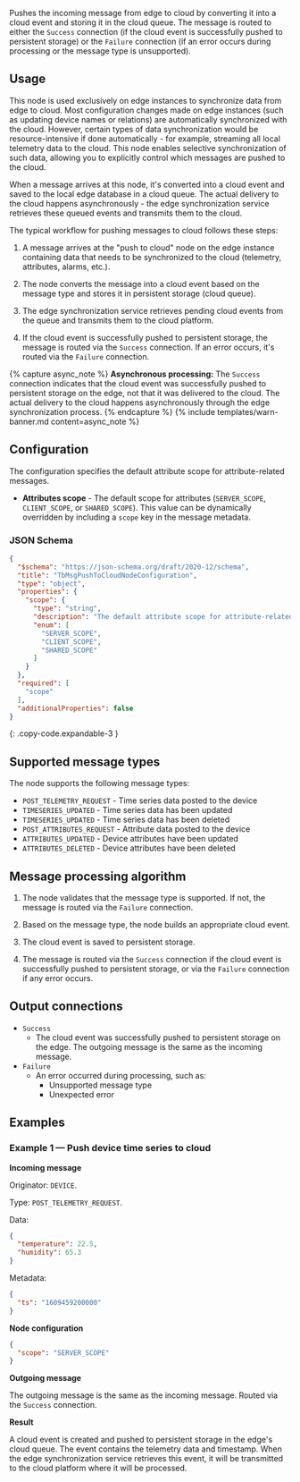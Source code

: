 Pushes the incoming message from edge to cloud by converting it into a cloud event and storing it in the cloud queue. The message is routed to either the `Success` connection (if
the cloud event is successfully pushed to persistent storage) or the `Failure` connection (if an error occurs during processing or the message type is unsupported).

## Usage

This node is used exclusively on edge instances to synchronize data from edge to cloud. Most configuration changes made on edge instances (such as updating device names or
relations) are automatically synchronized with the cloud. However, certain types of data synchronization would be resource-intensive if done automatically - for
example, streaming all local telemetry data to the cloud. This node enables selective synchronization of such data, allowing you to explicitly control
which messages are pushed to the cloud.

When a message arrives at this node, it's converted into a cloud event and saved to the local edge database in a cloud queue. The actual delivery to the cloud happens
asynchronously - the edge synchronization service retrieves these queued events and transmits them to the cloud.

The typical workflow for pushing messages to cloud follows these steps:

1. A message arrives at the "push to cloud" node on the edge instance containing data that needs to be synchronized to the cloud (telemetry, attributes, alarms, etc.).

2. The node converts the message into a cloud event based on the message type and stores it in persistent storage (cloud queue).

3. The edge synchronization service retrieves pending cloud events from the queue and transmits them to the cloud platform.

4. If the cloud event is successfully pushed to persistent storage, the message is routed via the `Success` connection. If an error occurs, it's routed via the `Failure`
   connection.

{% capture async_note %}
**Asynchronous processing:** The `Success` connection indicates that the cloud event was successfully pushed to persistent storage on the edge, not that it was delivered to the
cloud. The actual delivery to the cloud happens asynchronously through the edge synchronization process.
{% endcapture %}
{% include templates/warn-banner.md content=async_note %}

## Configuration

The configuration specifies the default attribute scope for attribute-related messages.

- **Attributes scope** - The default scope for attributes (`SERVER_SCOPE`, `CLIENT_SCOPE`, or `SHARED_SCOPE`). This value can be dynamically overridden by including a `scope` key
  in the message metadata.

### JSON Schema

```json
{
  "$schema": "https://json-schema.org/draft/2020-12/schema",
  "title": "TbMsgPushToCloudNodeConfiguration",
  "type": "object",
  "properties": {
    "scope": {
      "type": "string",
      "description": "The default attribute scope for attribute-related messages.",
      "enum": [
        "SERVER_SCOPE",
        "CLIENT_SCOPE",
        "SHARED_SCOPE"
      ]
    }
  },
  "required": [
    "scope"
  ],
  "additionalProperties": false
}
```
{: .copy-code.expandable-3 }

## Supported message types

The node supports the following message types:

- `POST_TELEMETRY_REQUEST` - Time series data posted to the device
- `TIMESERIES_UPDATED` - Time series data has been updated
- `TIMESERIES_UPDATED` - Time series data has been deleted
- `POST_ATTRIBUTES_REQUEST` - Attribute data posted to the device
- `ATTRIBUTES_UPDATED` - Device attributes have been updated
- `ATTRIBUTES_DELETED` - Device attributes have been deleted

## Message processing algorithm

1. The node validates that the message type is supported. If not, the message is routed via the `Failure` connection.

2. Based on the message type, the node builds an appropriate cloud event.

3. The cloud event is saved to persistent storage.

4. The message is routed via the `Success` connection if the cloud event is successfully pushed to persistent storage, or via the `Failure` connection if any error occurs.

## Output connections

- `Success`
    - The cloud event was successfully pushed to persistent storage on the edge. The outgoing message is the same as the incoming message.
- `Failure`
    - An error occurred during processing, such as:
        - Unsupported message type
        - Unexpected error

## Examples

### Example 1 — Push device time series to cloud

**Incoming message**

Originator: `DEVICE`.

Type: `POST_TELEMETRY_REQUEST`.

Data:

```json
{
  "temperature": 22.5,
  "humidity": 65.3
}
```

Metadata:

```json
{
  "ts": "1609459200000"
}
```

**Node configuration**

```json
{
  "scope": "SERVER_SCOPE"
}
```

**Outgoing message**

The outgoing message is the same as the incoming message. Routed via the `Success` connection.

**Result**

A cloud event is created and pushed to persistent storage in the edge's cloud queue. The event contains the telemetry data and timestamp. When the edge synchronization service
retrieves this event, it will be transmitted to the cloud platform where it will be processed.
